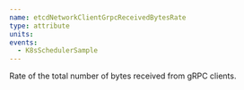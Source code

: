 ```yaml
---
name: etcdNetworkClientGrpcReceivedBytesRate
type: attribute
units: 
events:
  - K8sSchedulerSample
---
```


Rate of the total number of bytes received from gRPC clients.
